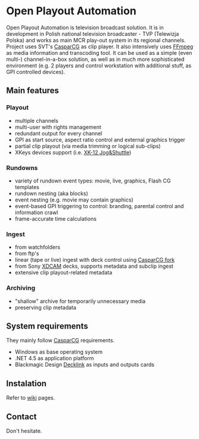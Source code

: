 # Open Playout Automation
Open Playout Automation is television broadcast solution. It is in development in Polish national television broadcaster - TVP (Telewizja Polska) and works as main MCR play-out system in its regional channels. Project uses SVT's [CasparCG] as clip player. It also intensively uses [FFmpeg] as media information and transcoding tool. 
It can be used as a simple (even multi-) channel-in-a-box solution, as well as in much more sophisticated environment (e.g. 2 players and control workstation with additional stuff, as GPI controlled devices).

## Main features 
### Playout
- multiple channels
- multi-user with rights management
- redundant output for every channel
- GPI as start source, aspect ratio control and external graphics trigger
- partial clip playout (via media trimming or logical sub-clips)
- XKeys devices support (i.e. [XK-12 Jog&Shuttle](https://xkeys.com/xk12jsh.html))

### Rundowns
- variety of rundown event types: movie, live, graphics, Flash CG templates
- rundown nesting (aka blocks)
- event nesting (e.g. movie may contain graphics)
- event-based GPI triggering to control: branding, parental control and information crawl
- frame-accurate time calculations

### Ingest
- from watchfolders
- from ftp's
- linear (tape or live) ingest with deck control using [CasparCG fork](https://github.com/jaskie/Server)
- from Sony [XDCAM](http://en.wikipedia.org/wiki/XDCAM) decks, supports metadata and subclip ingest
- extensive clip playout-related metadata

### Archiving
- "shallow" archive for temporarily unnecessary media
- preserving clip metadata

## System requirements
They mainly follow [CasparCG] requirements.
- Windows as base operating system
- .NET 4.5 as application platform
- Blackmagic Design [Decklink] as inputs and outputs cards

## Instalation
Refer to [wiki] pages.

## Contact
Don't hesitate.

[CasparCG]: http://www.casparcg.com
[FFmpeg]: http://ffmpeg.org/
[Decklink]: https://www.blackmagicdesign.com/products/decklink
[wiki]: https://github.com/jaskie/PlayoutAutomation/wiki
